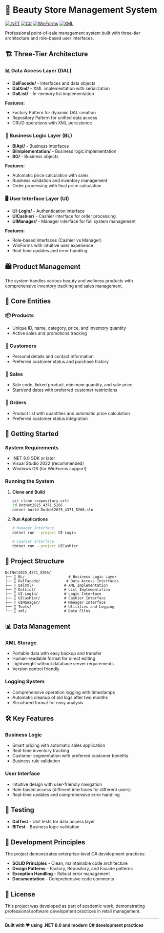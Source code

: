# 🏪 Beauty Store Management System

[![.NET](https://img.shields.io/badge/.NET-8.0-512BD4?style=flat-square&logo=dotnet)](https://dotnet.microsoft.com/)
[![C#](https://img.shields.io/badge/C%23-11.0-239120?style=flat-square&logo=c-sharp)](https://docs.microsoft.com/en-us/dotnet/csharp/)
[![WinForms](https://img.shields.io/badge/WinForms-UI-0078D4?style=flat-square&logo=windows)](https://docs.microsoft.com/en-us/dotnet/desktop/winforms/)
[![XML](https://img.shields.io/badge/Storage-XML-FF6600?style=flat-square&logo=xml)](https://www.w3.org/XML/)

Professional point-of-sale management system built with three-tier architecture and role-based user interfaces.

## 🏗️ Three-Tier Architecture

### 📊 Data Access Layer (DAL)
- **DalFacede/** - Interfaces and data objects
- **DalXml/** - XML implementation with serialization
- **DalList/** - In-memory list implementation

**Features:**
- Factory Pattern for dynamic DAL creation
- Repository Pattern for unified data access
- CRUD operations with XML persistence

### 🧠 Business Logic Layer (BL)
- **BlApi/** - Business interfaces
- **BlImplementation/** - Business logic implementation
- **BO/** - Business objects

**Features:**
- Automatic price calculation with sales
- Business validation and inventory management
- Order processing with final price calculation

### 🖥️ User Interface Layer (UI)
- **UI-Login/** - Authentication interface
- **UICashier/** - Cashier interface for order processing
- **UIManager/** - Manager interface for full system management

**Features:**
- Role-based interfaces (Cashier vs Manager)
- WinForms with intuitive user experience
- Real-time updates and error handling

## 🛍️ Product Management

The system handles various beauty and wellness products with comprehensive inventory tracking and sales management.

## 🎯 Core Entities

### 📦 Products
- Unique ID, name, category, price, and inventory quantity
- Active sales and promotions tracking

### 👥 Customers  
- Personal details and contact information
- Preferred customer status and purchase history

### 🎉 Sales
- Sale code, linked product, minimum quantity, and sale price
- Start/end dates with preferred customer restrictions

### 🛒 Orders
- Product list with quantities and automatic price calculation
- Preferred customer status integration

## 🚀 Getting Started

### System Requirements
- .NET 8.0 SDK or later
- Visual Studio 2022 (recommended)
- Windows OS (for WinForms support)

### Running the System

1. **Clone and Build**
   ```bash
   git clone <repository-url>
   cd DotNet2025_4371_5266
   dotnet build DotNet2025_4371_5266.sln
   ```

2. **Run Applications**
   ```bash
   # Manager Interface
   dotnet run --project UI-Login
   
   # Cashier Interface
   dotnet run --project UICashier
   ```

## 🔧 Project Structure

```
DotNet2025_4371_5266/
├── 📁 BL/                    # Business Logic Layer
├── 📁 DalFacede/            # Data Access Interfaces
├── 📁 DalXml/              # XML Implementation
├── 📁 DalList/             # List Implementation
├── 📁 UI-Login/            # Login Interface
├── 📁 UICashier/           # Cashier Interface
├── 📁 UIManager/           # Manager Interface
├── 📁 Tools/               # Utilities and Logging
└── 📁 xml/                 # Data Files
```

## 📊 Data Management

### XML Storage
- Portable data with easy backup and transfer
- Human-readable format for direct editing
- Lightweight without database server requirements
- Version control friendly

### Logging System
- Comprehensive operation logging with timestamps
- Automatic cleanup of old logs after two months
- Structured format for easy analysis

## 🛠️ Key Features

### Business Logic
- Smart pricing with automatic sales application
- Real-time inventory tracking
- Customer segmentation with preferred customer benefits
- Business rule validation

### User Interface
- Intuitive design with user-friendly navigation
- Role-based access (different interfaces for different users)
- Real-time updates and comprehensive error handling

## 🧪 Testing

- **DalTest** - Unit tests for data access layer
- **BlTest** - Business logic validation

## 🤝 Development Principles

The project demonstrates enterprise-level C# development practices:
- **SOLID Principles** - Clean, maintainable code architecture
- **Design Patterns** - Factory, Repository, and Facade patterns
- **Exception Handling** - Robust error management
- **Documentation** - Comprehensive code comments

## 📝 License

This project was developed as part of academic work, demonstrating professional software development practices in retail management.

---

**Built with ❤️ using .NET 8.0 and modern C# development practices**